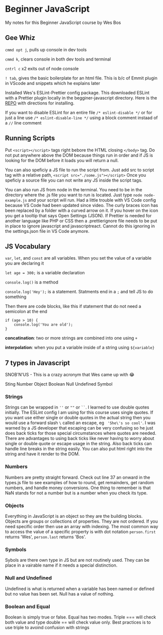 # Beginner JavaScript

My notes for this Beginner JavaScript course by Wes Bos

## Gee Whiz

`cmmd opt j`, pulls up console in dev tools

`cmmd k`, clears console in both dev tools and terminal

`cntrl c` x2 exits out of node console

`! tab`, gives the basic boilerplate for an html file. This is b/c of Emmit plugin in VScode and snippets which he explains later

Installed Wes's ESLint-Prettier config package. This downloaded ESLint with a Prettier plugin locally in the begginer-javascript directory.
Here is the [REPO](https://github.com/wesbos/eslint-config-wesbos) with directions for installing.

If you want to disable ESLint for an entire file `/* eslint-disable */` or for just a line use `/* eslint-disable-line */` using a block comment instaad of a `//` line comment

## Running Scripts

Put `<script></script>` tags right bebore the HTML closing `</body>` tag. Do not put anywhere above the DOM because things run in order and if JS is looking for the DOM before it loads you will return a null.

You can also speficiy a JS file to run the script from. Just add src to script tag with a relative path, `<script src="./some.js"></script>` Once you speficiy a source file you can not write any JS inside the script tags.

You can also run JS from node in the terminal. You need to be in the directory where the .js file you want to run is located. Just type `node node-example.js` and your script will run. Had a little trouble with VS Code config because VS Code had been updated since video. The curly braces icon has been replaced by a folder with a curved arrow on it. If you hover on the icon you get a tooltip that says Open Settings (JSON). If Prettier is needed for another language like PHP or CSS then a .prettierignore file needs to be put in place to ignore javascript and javascriptreact. Cannot do this ignoring in the settings.json file in VS Code anymore.

## JS Vocabulary

`var`, `let`, and `const` are all variables. When you set the value of a variable you are declaring it

`let age = 300;` is a variable declaration

`console.log()` is a method

`console.log('Hey');` is a statement. Statments end in a `;` and tell JS to do something

Then there are code blocks, like this if statement that do not need a semicolon at the end

```
if (age > 10) {
    console.log('You are old');
}
```

**concatination**: two or more strings are combined into one using `+`

**interpolation**: when you put a variable inside of a string using `${variable}`

## 7 types in Javascript

SNOB'N'US - This is a crazy acronym that Wes came up with 😂

Sting
Number
Object
Boolean
Null
Undefined
Symbol

### Strings

Strings can be wrapped in `''` or `""` or ` `` `. I learned to use double quotes initially. The ESLint config I am using for this course uses single quotes. If you want use either single or double quotes in the actual string then you would use a forward slash `\` called an escape, eg ` 'She\'s so cool'`. I was warned by a JS developer that escaping can be very confusing so he just does back ticks for those special circumstances where quotes are needed. There are advantages to using back ticks like never having to worry about single or double quote or escape usage in the string. Also back ticks can handle line breaks in the string easily. You can also put html right into the string and have it render to the DOM.

### Numbers

Numbers are pretty straight forward. Check out line 37 an onward in the types.js file to see examples of how to round, get remainders, get random numbers, and handle money conversions. One thing to remember is that NaN stands for not a number but is a number when you check its type.

### Objects

Everything in JavaScript is an object so they are the building blocks. Objects are groups or collections of properties. They are not ordered. If you need specific order then use an array with indexing. The most common way to access the value of a specific property is with dot notation `person.first` returns 'Wes', `person.last` returns 'Bos'.

### Symbols

Sybols are there own type in JS but are not routinely used. They can be place in a vairable name if it needs a special distinction.

### Null and Undefined

Undefined is what is returned when a variable has been named or defined but no value has been set.
Null has a value of nothing.

### Boolean and Equal

Boolean is simply true or false. Equal has two modes. Triple === will check both value and type
double == will check value only. Best practices is to use triple to avoind confusion with strings
